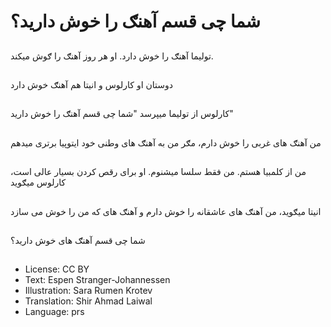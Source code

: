 # شما چی قسم آهنګ را خوش دارید؟

##
توليما آهنګ را خوش دارد. او هر روز آهنګ را ګوش ميکند.

##
دوستان او کارلوس و انيتا هم آهنګ خوش دارد

##
کارلوس از توليما میپرسد "شما چی قسم آهنګ را خوش دارید"

##
من آهنګ های غربی را خوش دارم، مګر من به آهنګ های وطنی خود ايتوپيا برتری ميدهم

##
من از کلمبيا هستم. من فقط سلسا ميشنوم. او برای رقص کردن بسيار عالی است، کارلوس ميګويد

##
انيتا ميګويد، من آهنګ های عاشقانه را خوش دارم و آهنګ های که من را خوش می سازد

##
شما چی قسم آهنګ های خوش دارید؟

##
* License: CC BY
* Text: Espen Stranger-Johannessen
* Illustration: Sara Rumen Krotev
* Translation: Shir Ahmad Laiwal
* Language: prs
